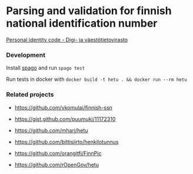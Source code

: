 # Parsing and validation for finnish national identification number

[Personal identity code - Digi- ja väestötietovirasto](https://dvv.fi/en/personal-identity-code)

### Development

Install [spago](https://github.com/purescript/spago) and run `spago test`

Run tests in docker with `docker build -t hetu . && docker run --rm hetu`

### Related projects

* https://github.com/vkomulai/finnish-ssn

* https://gist.github.com/puumuki/11172310

* https://github.com/mharj/hetu

* https://github.com/bittisiirto/henkilotunnus

* https://github.com/orangitfi/FinnPic

* https://github.com/rOpenGov/hetu
